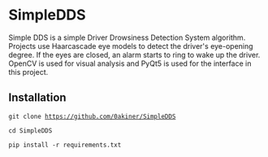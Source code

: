 # SimpleDDS
Simple DDS is a simple Driver Drowsiness Detection System algorithm. Projects use Haarcascade eye models to detect the driver's eye-opening degree. If the eyes are closed, an alarm starts to ring to wake up the driver. OpenCV is used for visual analysis and PyQt5 is used for the interface in this project.


## Installation
<code>git clone https://github.com/0akiner/SimpleDDS</code>
<p><code>cd SimpleDDS</code></p>
<p><code>pip install -r requirements.txt</code></p>

